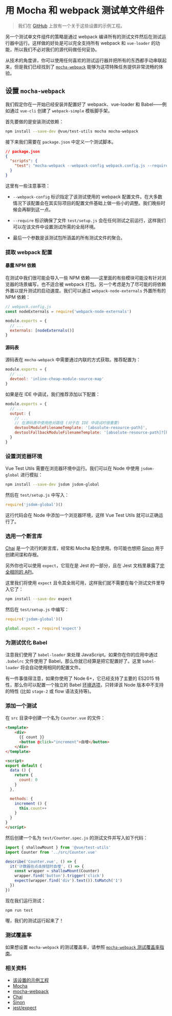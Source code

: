 # 用 Mocha 和 webpack 测试单文件组件

> 我们在 [GitHub](https://github.com/vuejs/vue-test-utils-mocha-webpack-example) 上放有一个关于这些设置的示例工程。

另一个测试单文件组件的策略是通过 webpack 编译所有的测试文件然后在测试运行器中运行。这样做的好处是可以完全支持所有 webpack 和 `vue-loader` 的功能，所以我们不必对我们的源代码做任何妥协。

从技术的角度讲，你可以使用任何喜欢的测试运行器并把所有的东西都手动串联起来，但是我们已经找到了 [`mocha-webpack`](https://github.com/zinserjan/mocha-webpack) 能够为这项特殊任务提供非常流畅的体验。

## 设置 `mocha-webpack`

我们假定你在一开始已经安装并配置好了 webpack、vue-loader 和 Babel——例如通过 `vue-cli` 创建了 `webpack-simple` 模板脚手架。

首先要做的是安装测试依赖：

``` bash
npm install --save-dev @vue/test-utils mocha mocha-webpack
```

接下来我们需要在 `package.json` 中定义一个测试脚本。

```json
// package.json
{
  "scripts": {
    "test": "mocha-webpack --webpack-config webpack.config.js --require test/setup.js test/**/*.spec.js"
  }
}
```

这里有一些注意事项：

- `--webpack-config` 标识指定了该测试使用的 webpack 配置文件。在大多数情况下该配置会在其实际项目的配置文件基础上做一些小的调整。我们晚些时候会再聊到这一点。

- `--require` 标识确保了文件 `test/setup.js` 会在任何测试之前运行，这样我们可以在该文件中设置测试所需的全局环境。

- 最后一个参数是该测试包所涵盖的所有测试文件的聚合。

### 提取 webpack 配置

#### 暴露 NPM 依赖

在测试中我们很可能会导入一些 NPM 依赖——这里面的有些模块可能没有针对浏览器的场景编写，也不适合被 webpack 打包。另一个考虑是为了尽可能的将依赖外置以提升测试的启动速度。我们可以通过 `webpack-node-externals` 外置所有的 NPM 依赖：

```js
// webpack.config.js
const nodeExternals = require('webpack-node-externals')

module.exports = {
  // ...
  externals: [nodeExternals()]
}
```

#### 源码表

源码表在 `mocha-webpack` 中需要通过内联的方式获取。推荐配置为：

``` js
module.exports = {
  // ...
  devtool: 'inline-cheap-module-source-map'
}
```

如果是在 IDE 中调试，我们推荐添加以下配置：

``` js
module.exports = {
  // ...
  output: {
    // ...
    // 在源码表中使用绝对路径 (对于在 IDE 中调试时很重要)
    devtoolModuleFilenameTemplate: '[absolute-resource-path]',
    devtoolFallbackModuleFilenameTemplate: '[absolute-resource-path]?[hash]'
  }
}
```

### 设置浏览器环境

Vue Test Utils 需要在浏览器环境中运行。我们可以在 Node 中使用 `jsdom-global` 进行模拟：

```bash
npm install --save-dev jsdom jsdom-global
```

然后在 `test/setup.js` 中写入：

``` js
require('jsdom-global')()
```

这行代码会在 Node 中添加一个浏览器环境，这样 Vue Test Utils 就可以正确运行了。

### 选用一个断言库

[Chai](http://chaijs.com/) 是一个流行的断言库，经常和 Mocha 配合使用。你可能也想把 [Sinon](http://sinonjs.org/) 用于创建间谍和存根。

另外你也可以使用 `expect`，它现在是 Jest 的一部分，且在 Jest 文档里暴露了[完全相同的 API](http://facebook.github.io/jest/docs/en/expect.html#content)。

这里我们将使用 `expect` 且令其全局可用，这样我们就不需要在每个测试文件里导入它了：

``` bash
npm install --save-dev expect
```

然后在 `test/setup.js` 中编写：

``` js
require('jsdom-global')()

global.expect = require('expect')
```

### 为测试优化 Babel

注意我们使用了 `babel-loader` 来处理 JavaScript。如果你在你的应用中通过 `.babelrc` 文件使用了 Babel，那么你就已经算是把它配置好了。这里 `babel-loader` 将会自动使用相同的配置文件。

有一件事值得注意，如果你使用了 Node 6+，它已经支持了主要的 ES2015 特性，那么你可以配置一个独立的 Babel [环境选项](https://babeljs.io/docs/usage/babelrc/#env-option)，只转译该 Node 版本中不支持的特性 (比如 `stage-2` 或 flow 语法支持等)。

### 添加一个测试

在 `src` 目录中创建一个名为 `Counter.vue` 的文件：

``` html
<template>
	<div>
	  {{ count }}
	  <button @click="increment">自增</button>
	</div>
</template>

<script>
export default {
  data () {
    return {
      count: 0
    }
  },

  methods: {
    increment () {
      this.count++
    }
  }
}
</script>
```

然后创建一个名为 `test/Counter.spec.js` 的测试文件并写入如下代码：

```js
import { shallowMount } from '@vue/test-utils'
import Counter from '../src/Counter.vue'

describe('Counter.vue', () => {
  it('计数器在点击按钮时自增', () => {
    const wrapper = shallowMount(Counter)
    wrapper.find('button').trigger('click')
    expect(wrapper.find('div').text()).toMatch('1')
  })
})
```

现在我们运行测试：

```
npm run test
```

喔，我们的测试运行起来了！

### 测试覆盖率

如果想设置 `mocha-webpack` 的测试覆盖率，请参照 [`mocha-webpack` 测试覆盖率指南](https://github.com/zinserjan/mocha-webpack/blob/master/docs/guides/code-coverage.md)。

### 相关资料

- [该设置的示例工程](https://github.com/vuejs/vue-test-utils-mocha-webpack-example)
- [Mocha](https://mochajs.org/)
- [mocha-webpack](http://zinserjan.github.io/mocha-webpack/)
- [Chai](http://chaijs.com/)
- [Sinon](http://sinonjs.org/)
- [jest/expect](http://facebook.github.io/jest/docs/en/expect.html#content)
